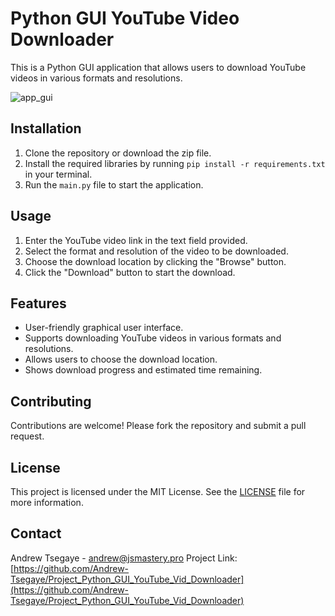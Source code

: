 # Python GUI YouTube Video Downloader

This is a Python GUI application that allows users to download YouTube videos in various formats and resolutions.

![app_gui](https://i.imgur.com/PikBPS2.png)

## Installation

1. Clone the repository or download the zip file.
2. Install the required libraries by running `pip install -r requirements.txt` in your terminal.
3. Run the `main.py` file to start the application.

## Usage

1. Enter the YouTube video link in the text field provided.
2. Select the format and resolution of the video to be downloaded.
3. Choose the download location by clicking the "Browse" button.
3. Click the "Download" button to start the download.

## Features
- User-friendly graphical user interface.
- Supports downloading YouTube videos in various formats and resolutions.
- Allows users to choose the download location.
- Shows download progress and estimated time remaining.

## Contributing
Contributions are welcome! Please fork the repository and submit a pull request.

## License
This project is licensed under the MIT License. See the [LICENSE]() file for more information.

## Contact
Andrew Tsegaye - [andrew@jsmastery.pro](andrewtsegaye@gmail.com)
Project Link: [https://github.com/Andrew-Tsegaye/Project_Python_GUI_YouTube_Vid_Downloader](https://github.com/Andrew-Tsegaye/Project_Python_GUI_YouTube_Vid_Downloader)
